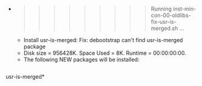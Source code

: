 * >>>>>>>>> Running inst-min-con-00-oldlibs-fix-usr-is-merged.sh ...
  * Install usr-is-merged: Fix: debootstrap can't find usr-is-merged package
  * Disk size = 956428K. Space Used = 8K. Runtime = 00:00:00:00.
  * The following NEW packages will be installed:
  ```bash
usr-is-merged*
  ```
